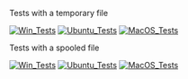 
Tests with a temporary file

[![Win_Tests](https://github.com/zackees/python-subprocess-bug/actions/workflows/push_win.yml/badge.svg)](https://github.com/zackees/python-subprocess-bug/actions/workflows/push_win.yml)
[![Ubuntu_Tests](https://github.com/zackees/python-subprocess-bug/actions/workflows/push_ubuntu.yml/badge.svg)](https://github.com/zackees/python-subprocess-bug/actions/workflows/push_ubuntu.yml)
[![MacOS_Tests](https://github.com/zackees/python-subprocess-bug/actions/workflows/push_macos.yml/badge.svg)](https://github.com/zackees/python-subprocess-bug/actions/workflows/push_macos.yml)

Tests with a spooled file

[![Win_Tests](https://github.com/zackees/python-subprocess-bug/actions/workflows/push_win_fail.yml/badge.svg)](https://github.com/zackees/python-subprocess-bug/actions/workflows/push_win_fail.yml)
[![Ubuntu_Tests](https://github.com/zackees/python-subprocess-bug/actions/workflows/push_ubuntu_fail.yml/badge.svg)](https://github.com/zackees/python-subprocess-bug/actions/workflows/push_ubuntu_fail.yml)
[![MacOS_Tests](https://github.com/zackees/python-subprocess-bug/actions/workflows/push_macos_fail.yml/badge.svg)](https://github.com/zackees/python-subprocess-bug/actions/workflows/push_macos_fail.yml)
